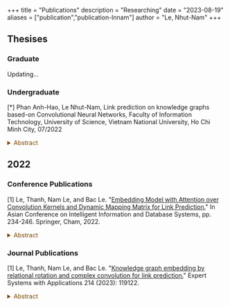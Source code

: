 +++
title = "Publications"
description = "Researching"
date = "2023-08-19"
aliases = ["publication","publication-lnnam"]
author = "Le, Nhut-Nam"
+++

Thesises
---

### Graduate

Updating...

### Undergraduate

[*] Phan Anh-Hao, Le Nhut-Nam, Link prediction on knowledge graphs based-on Convolutional Neural Networks, Faculty of Information Technology, University of Science, Vietnam National University, Ho Chi Minh City, 07/2022

<details><summary style="color:#7C4700">Abstract</summary>
  <font color = "7C4700">
    The modernisation of the globe and the growth of human knowledge have
    both been facilitated by the development of technology in various disciplines. This
    information is preserved through a variety of store tools, including books, notebooks,
    movies, and is currently preserved on several computers and the internet. A data
    structure called knowledge graph is used to represent this knowledge information as
    a collection of things connected by relationships. In 2012, Google has implemented
    and created this structure to best store and utilize this data in their search engine. As
    a result, this thesis provides an overview of association prediction problems as well
    as knowledge graphs, approaches, and applications. Translation-distance geometry,
    semantic matching, and artificial neural network-based techniques are the three main
    strategies mentioned.

    The adaptive convolution in ConvR model and recalibration mechanism, were
    used to build the proposed ACRM model, a method based on convolutional neural
    networks, to tackle the link prediction problem. The model addressed the issue that
    channels using the local receptacle field were unable to use context information from
    outside the local receptacle. When compared to the baseline models, the
    experimental results demonstrate that many common datasets have improved. To
    improve performance on the link prediction problem, there are a number of flaws in
    the proposed model that should be enhanced and improved in the future research
    directions.
  </font>
</details>

2022
---

### Conference Publications

[1] Le, Thanh, Nam Le, and Bac Le. "[Embedding Model with Attention over Convolution Kernels and Dynamic Mapping Matrix for Link Prediction.](https://link.springer.com/chapter/10.1007/978-3-031-21743-2_19)" In Asian Conference on Intelligent Information and Database Systems, pp. 234-246. Springer, Cham, 2022.

<details><summary style="color:#7C4700">Abstract</summary>
  <font color = "7C4700">
    Knowledge Graph Completion, especially its sub-task link prediction attracts the attention of the research community and industry because of its applicability as a premise for developing several potential applications. Knowledge graph embedding (KGE) shows promising results to solve this problem. This paper focuses on the neural networks-based approach for KGE, which can extract features from the graphs better than other groups of embedding methods. The ConvE model is the first work using 2D convolution over embeddings and stacking multiple nonlinear feature layers to model knowledge graphs. However, its computation is inefficient and does not preserve translation between entity and relation embedding. Therefore, dynamic convolution was designed to solve limited representation capability issues and show the promised performance. This work introduces a mixture model that incorporates attention into performing the convolutional operation on projection embeddings. The TransD idea is used to project entity embedding from entity space to relation space. Then, it is stacked with relation embedding to perform dynamic convolution over stacked embedding without reshaping, following the idea that comes from Conv-TransE. So the translational property between the entity and the relation is preserved, and their diversity is considered. We experimented on benchmark datasets and showed how our proposed model is better than baseline models in terms of MR, MRR, and Hits@K. 
  </font>
</details>

### Journal Publications

[1] Le, Thanh, Nam Le, and Bac Le. "[Knowledge graph embedding by relational rotation and complex convolution for link prediction.](https://www.sciencedirect.com/science/article/abs/pii/S0957417422021406)" Expert Systems with Applications 214 (2023): 119122.

<details><summary style="color:#7C4700">Abstract</summary>
  <font color = "7C4700">
      Knowledge graphs are organized as triplets to represent facts from the real world and play an important role in various intelligent information systems. 
      Because knowledge graphs are frequently constructed using manual or semi-automatic methods, they often miss connections between entities. 
      Link prediction was created to solve this problem. Many recent state-of-the-art studies, such as those introducing the RotatE and RotatHS models, 
      have advocated for rotation transformations with entity and relation embeddings in complex vector spaces. However, using only rotation planes means
      that these models do not have the expressive power of models based on neural networks, such as the ConvE and the ConvR models. As a result, link prediction
      performance suffers. To address these shortcomings, this paper proposes the ConvRot model, which integrates a 2D convolution. Specifically, we perform
      convolution on embeddings of entities and relations to obtain support vector embeddings. These vectors are then integrated into an element-wise rotation
      from the head entity to the tail entity using the Hadamard product, enabling the model to capture local interactions among entities and relations through
      the neural network while still ensuring intuitiveness through a roto-transformation in the link prediction. In addition, we present two strategies for
      designing the complex convolution module and show their effects on model performance. The proposed method is evaluated on standard benchmark datasets
      and achieves significantly improved results on MRR and Hits@K (K = 1, 3, 10). Overall, our model’s link prediction performance is superior by approximately
      5–7 %. Moreover, the ConvRot model is also considered separately on many relation types, such as one-to-one, one-to-many, many-to-one, and many-to-many. 
      Finally, we prove that type constraints can help increase the model’s overall performance, especially on complex and large datasets.
  </font>
</details>